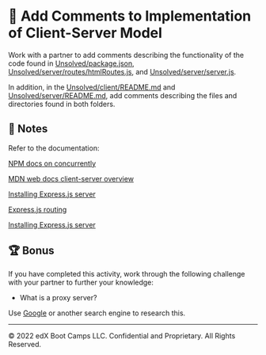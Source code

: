 # 📐 Add Comments to Implementation of Client-Server Model

Work with a partner to add comments describing the functionality of the code found in [Unsolved/package.json](Unsolved/package.json), [Unsolved/server/routes/htmlRoutes.js](Unsolved/server/routes/htmlRoutes.js), and [Unsolved/server/server.js](Unsolved/server/server.js).

In addition, in the [Unsolved/client/README.md](Unsolved/client/README.md) and [Unsolved/server/README.md](Unsolved/server/README.md), add comments describing the files and directories found in both folders.

## 📝 Notes

Refer to the documentation:

[NPM docs on concurrently](https://www.npmjs.com/package/concurrently)

[MDN web docs client-server overview](https://expressjs.com/en/starter/installing.html)

[Installing Express.js server](https://expressjs.com/en/starter/installing.html)

[Express.js routing](https://expressjs.com/en/starter/basic-routing.html)

[Installing Express.js server](https://expressjs.com/en/starter/installing.html)

## 🏆 Bonus

If you have completed this activity, work through the following challenge with your partner to further your knowledge:

* What is a proxy server?

Use [Google](https://www.google.com) or another search engine to research this.

---
© 2022 edX Boot Camps LLC. Confidential and Proprietary. All Rights Reserved.
